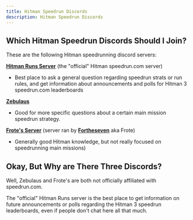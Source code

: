 ```yaml
---
title: Hitman Speedrun Discords
description: Hitman Speedrun Discords
---
```


## Which Hitman Speedrun Discords Should I Join?

These are the following Hitman speedrunning discord servers:

**[Hitman Runs Server](https://discord.gg/TKH8yGkDns)** (the "official" Hitman speedrun.com server)

- Best place to ask a general question regarding speedrun strats or run rules, and get information about announcements and polls for Hitman 3 speedrun.com leaderboards

**[Zebulaus](https://discord.gg/HRhnrSgE9s)**

- Good for more specific questions about a certain main mission speedrun strategy.

**[Frote's Server](https://discord.com/invite/kVMBEZA)** (server ran by **[Fortheseven](https://www.speedrun.com/user/Fortheseven)** aka Frote)

- Generally good Hitman knowledge, but not really focused on speedrunning main missions)

## Okay, But Why are There Three Discords?

Well, Zebulaus and Frote's are both not officially affiliated with speedrun.com.

The "official" Hitman Runs server is the best place to get information on future announcements or polls regarding the Hitman 3 speedrun leaderboards, even if people don't chat here all that much.
